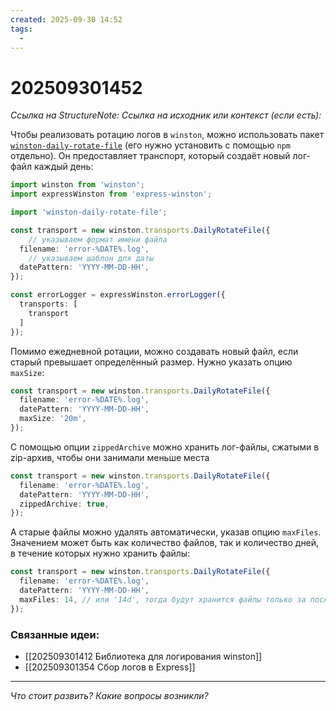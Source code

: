 ```yaml
---
created: 2025-09-30 14:52
tags:
  -
---
```

# 202509301452
*Ссылка на StructureNote:*
*Ссылка на исходник или контекст (если есть):* 

Чтобы реализовать ротацию логов в `winston`, можно использовать пакет [`winston-daily-rotate-file`](https://github.com/winstonjs/winston-daily-rotate-file) (его нужно установить с помощью `npm` отдельно). Он предоставляет транспорт, который создаёт новый лог-файл каждый день:
```ts
import winston from 'winston';
import expressWinston from 'express-winston';

import 'winston-daily-rotate-file';

const transport = new winston.transports.DailyRotateFile({
    // указываем формат имени файла
  filename: 'error-%DATE%.log',
    // указываем шаблон для даты
  datePattern: 'YYYY-MM-DD-HH',
});

const errorLogger = expressWinston.errorLogger({
  transports: [
    transport
  ]
});

```
Помимо ежедневной ротации, можно создавать новый файл, если старый превышает определённый размер. Нужно указать опцию `maxSize`:
```ts
const transport = new winston.transports.DailyRotateFile({
  filename: 'error-%DATE%.log',
  datePattern: 'YYYY-MM-DD-HH',
  maxSize: '20m',
});
```
С помощью опции `zippedArchive` можно хранить лог-файлы, сжатыми в zip-архив, чтобы они занимали меньше места
```ts
const transport = new winston.transports.DailyRotateFile({
  filename: 'error-%DATE%.log',
  datePattern: 'YYYY-MM-DD-HH',
  zippedArchive: true,
});
```
А старые файлы можно удалять автоматически, указав опцию `maxFiles`. Значением может быть как количество файлов, так и количество дней, в течение которых нужно хранить файлы:
```ts
const transport = new winston.transports.DailyRotateFile({
  filename: 'error-%DATE%.log',
  datePattern: 'YYYY-MM-DD-HH',
  maxFiles: 14, // или '14d', тогда будут хранится файлы только за последние 14 дней
});
```
### Связанные идеи:
* [[202509301412 Библиотека для логирования winston]]
* [[202509301354 Сбор логов в Express]]
---

*Что стоит развить? Какие вопросы возникли?*
